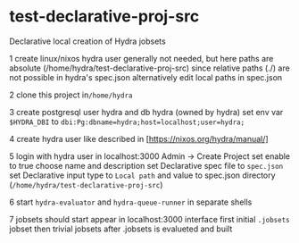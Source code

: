# test-declarative-proj-src
Declarative local creation of Hydra jobsets   

1 create linux/nixos hydra user 
  generally not needed, but here paths are absolute (/home/hydra/test-declarative-proj-src) since relative paths (./) are not possible in hydra's spec.json 
  alternatively edit local paths in spec.json 

2 clone this project in`/home/hydra`

3 create postgresql user hydra and db hydra (owned by hydra) 
  set env var `$HYDRA_DBI` to `dbi:Pg:dbname=hydra;host=localhost;user=hydra;`   

4 create hydra user like described in [https://nixos.org/hydra/manual/]

5 login with hydra user in localhost:3000
  Admin -> Create Project 
    set enable to true
    choose name and description
    set Declarative spec file to `spec.json`
    set Declarative input type to `Local path` and value to spec.json directory (`/home/hydra/test-declarative-proj-src`)

6 start `hydra-evaluator` and `hydra-queue-runner` in separate shells 

7 jobsets should start appear in localhost:3000 interface 
  first initial `.jobsets` jobset then trivial jobsets after .jobsets is evalueted and built  


